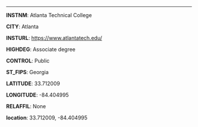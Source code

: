 
---
**INSTNM**: Atlanta Technical College

**CITY**: Atlanta

**INSTURL**: https://www.atlantatech.edu/

**HIGHDEG**: Associate degree

**CONTROL**: Public

**ST_FIPS**: Georgia

**LATITUDE**: 33.712009

**LONGITUDE**: -84.404995

**RELAFFIL**: None

**location**: 33.712009, -84.404995